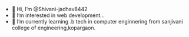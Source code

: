 - 👋 Hi, I’m @Shivani-jadhav8442
- 👀 I’m interested in web development...
- 🌱 I’m currently learning .b tech in computer enginnering from sanjivani college of engineering,kopargaon.
